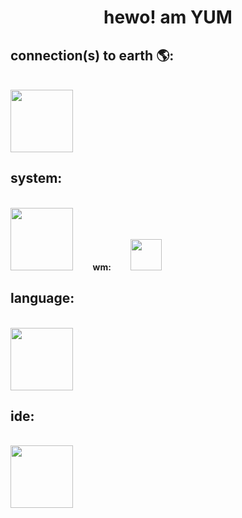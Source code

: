 <!---
- 👋 Hi, I’m @yumm-b612
- 👀 I’m interested in ...
- 🌱 I’m currently learning ...
- 💞️ I’m looking to collaborate on ...
-  ...
yumm-b612/yumm-b612 is a ✨ special ✨ repository because its `README.md` (this file) appears on your GitHub profile.
You can click the Preview link to take a look at your changes.
--->

 <h1 align="center">hewo! am YUM</h1>
 
  <h2>connection(s) to earth 🌎:</h2>
  <br>
  <a href="https://discord.gg/NaXhwqWxV9"><img style="width="150" height="100" src="https://discord.com/assets/e4923594e694a21542a489471ecffa50.svg"/></a>
  
  <h2>system:</h2>
  <br>
  <a href="https://archlinux.org/"><img style="width="150" height="100" src="https://archlinux.org/static/logos/archlinux-logo-dark-90dpi.ebdee92a15b3.png"/></a>
  &nbsp&nbsp&nbsp&nbsp&nbsp&nbsp&nbsp<b>wm:</b>&nbsp&nbsp&nbsp&nbsp&nbsp&nbsp&nbsp
  <a href="https://dwm.suckless.org/"><img style="width="100" height="50" src="https://suckless.org/logo.svg"/></a>
  
  <br>
  
  <h2>language:</h2>
  <br>
  <a href="https://www.python.org/"><img style="width="150" height="100" src="https://www.python.org/static/img/python-logo.png"/></a>
  
  <br>
  <h2>ide:</h2>
  <br>
  <a href="https://code.visualstudio.com/"><img style="width="250" height="100" src="https://external-content.duckduckgo.com/iu/?u=https%3A%2F%2Fcode.visualstudio.com%2Fopengraphimg%2Fopengraph-blog.png&f=1&nofb=1"/></a>

